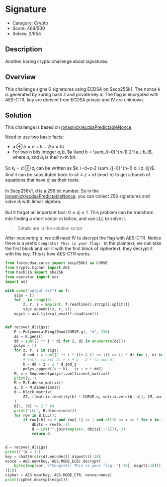 # Signature

* Category: Crypto
* Score: 469/500
* Solves: 2/854

## Description

Another boring crypto challenge about signatures.

## Overview

This challenge signs 6 signatures using ECDSA on Secp256k1. The nonce $k$ is generated by xoring hash $z$ and private key $d$. The flag is encrypted with AES-CTR, key are derived from ECDSA private and IV are unknown.

## Solution

This challenge is based on [jonasnick/ecdsaPredictableNonce](https://github.com/jonasnick/ecdsaPredictableNonce).

Need to use two basic facts: 

* $a \oplus b = a + b - 2 (a \land b)$
* For two n bits integer $a,b$, $a \land b = \sum_{i=0}^{n-1} 2^i a_i b_i$, where $a_i$ and $b_i$ is their n-th bit.

So $k_i=d \oplus z_i$ can be written as $k_i=d+z-2 \sum_{j=0}^{n-1} d_i z_{ij}$. And it can be substituted back to $sk \equiv z+rd \pmod{n}$ to get a bunch of equations that have $d_i$ as their roots.

In Secp256k1, $d$ is a 256 bit number. So in the [jonasnick/ecdsaPredictableNonce](https://github.com/jonasnick/ecdsaPredictableNonce), you can collect 256 signatures and solve $d_i$ with linear algebra.

But it forgot an important fact: $0 \le d_i \le 1$. This problem can be transform into finding a short vector in lattice, and use LLL to solve it.

> Details are in the solution script

After recovering $d$, we still need IV to decrypt the flag with AES-CTR. Notice there is a prefix `Congrats! This is your flag: ` in the plaintext, we can take the first block and xor it with the first block of ciphertext, they decrypt it with the key. This is how AES-CTR works.

```python
from fastecdsa.curve import secp256k1 as CURVE
from Crypto.Cipher import AES
from hashlib import sha256
from operator import xor
import ast

with open("output.txt") as f:
    sigs = []
    for _ in range(6):
        z, r, s = map(int, f.readline().strip().split())
        sigs.append((z, r, s))
    msgct = ast.literal_eval(f.readline())


def recover_d(sigs):
    P = PolynomialRing(Zmod(CURVE.q), "d", 256)
    ds = P.gens()
    dd = sum([2 ** i * di for i, di in enumerate(ds)])
    polys = []
    for z, r, s in sigs:
        d_and_z = sum([2 ** i * ((z & (1 << i)) >> i) * di for i, di in enumerate(ds)])
        # fact: (a xor b) = a + b - 2 * (a and b)
        k = dd + z - 2 * d_and_z
        polys.append((s * k) - (z + r * dd))
    M, v = Sequence(polys).coefficient_matrix()
    print(v.T)
    M = M.T.dense_matrix()
    a, b = M.dimensions()
    B = block_matrix(
        ZZ, [[matrix.identity(b) * CURVE.q, matrix.zero(b, a)], [M, matrix.identity(a)]]
    )
    B[:, :b] *= 2 ^ 64
    print("LLL", B.dimensions())
    for row in B.LLL():
        if row[:b] == 0 and row[-1] == 1 and all(0 <= x <= 1 for x in row[b:-1]):
            dbits = row[b:-1]
            d = int("".join(map(str, dbits[::-1])), 2)
            return d


d = recover_d(sigs)
print(f"{d = }")
key = sha256(str(d).encode()).digest()[:16]
nonce = AES.new(key, AES.MODE_ECB).decrypt(
    bytes(map(xor, b"Congrats! This is your flag: "[:16], msgct[:16]))
)[:8]
cipher = AES.new(key, AES.MODE_CTR, nonce=nonce)
print(cipher.decrypt(msgct))
```
